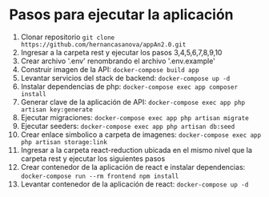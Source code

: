 # Pasos para ejecutar la aplicación

1.  Clonar repositorio `git clone https://github.com/hernancasanova/appAn2.0.git`
2.  Ingresar a la carpeta rest y ejecutar los pasos 3,4,5,6,7,8,9,10
3.  Crear archivo '.env' renombrando el archivo '.env.example'
4.  Construir imagen de la API: `docker-compose build app`
5.  Levantar servicios del stack de backend: `docker-compose up -d`
6.  Instalar dependencias de php: `docker-compose exec app composer install`
7.  Generar clave de la aplicación de API: `docker-compose exec app php artisan key:generate`
8.  Ejecutar migraciones: `docker-compose exec app php artisan migrate`
9.  Ejecutar seeders: `docker-compose exec app php artisan db:seed `
10. Crear enlace simbolico a carpeta de imagenes: `docker-compose exec app php artisan storage:link`
11. Ingresar a la carpeta react-reduction ubicada en el mismo nivel que la carpeta rest y ejecutar los siguientes pasos
12. Crear contenedor de la aplicación de react e instalar dependencias: `docker-compose run --rm frontend npm install`
13. Levantar contenedor de la aplicación de react: `docker-compose up -d`
